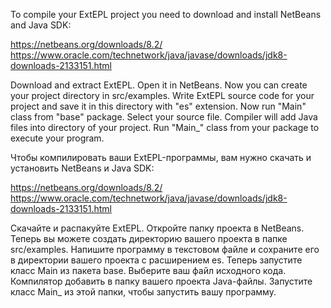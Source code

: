 To compile your ExtEPL project you need to download and install NetBeans and Java SDK:

https://netbeans.org/downloads/8.2/
https://www.oracle.com/technetwork/java/javase/downloads/jdk8-downloads-2133151.html

Download and extract ExtEPL. Open it in NetBeans. Now you can create your project directory in src/examples. Write ExtEPL source code for your project and save it in this directory with "es" extension. Now run "Main" class from "base" package. Select your source file. Compiler will add Java files into directory of your project. Run "Main_" class from your package to execute your program.

Чтобы компилировать ваши ExtEPL-программы, вам нужно скачать и установить NetBeans и Java SDK:

https://netbeans.org/downloads/8.2/
https://www.oracle.com/technetwork/java/javase/downloads/jdk8-downloads-2133151.html

Скачайте и распакуйте ExtEPL. Откройте папку проекта в NetBeans. Теперь вы можете создать директорию вашего проекта в папке src/examples. Напишите программу в текстовом файле и сохраните его в директории вашего проекта с расширением es. Теперь запустите класс Main из пакета base. Выберите ваш файл исходного кода. Компилятор добавить в папку вашего проекта Java-файлы. Запустите класс Main_ из этой папки, чтобы запустить вашу программу.